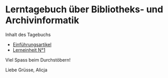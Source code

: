 <h1>Lerntagebuch über Bibliotheks- und Archivinformatik</h1>

<p>Inhalt des Tagebuchs</p>

<ul>
  <li><a href="">Einführungsartikel</a></li>
  <li><a href="https://github.com/alset2103/Lerntagebuch-BAIN/blob/master/Lerneinheit%201%20(13.03.2020).md">Lerneinheit N°1</a> </li>
</ul>

<p>Viel Spass beim Durchstöbern!</p>
<p>Liebe Grüsse, Alicja</p>
